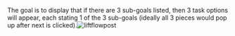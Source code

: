 The goal is to display that if there are 3 sub-goals listed, then 3 task options will appear, each stating 1 of the 3 sub-goals (ideally all 3 pieces would pop up after next is clicked).![liftflowpost](https://user-images.githubusercontent.com/110944244/197652650-e77062b0-973c-4881-a9a3-0c9957ca8359.png)
